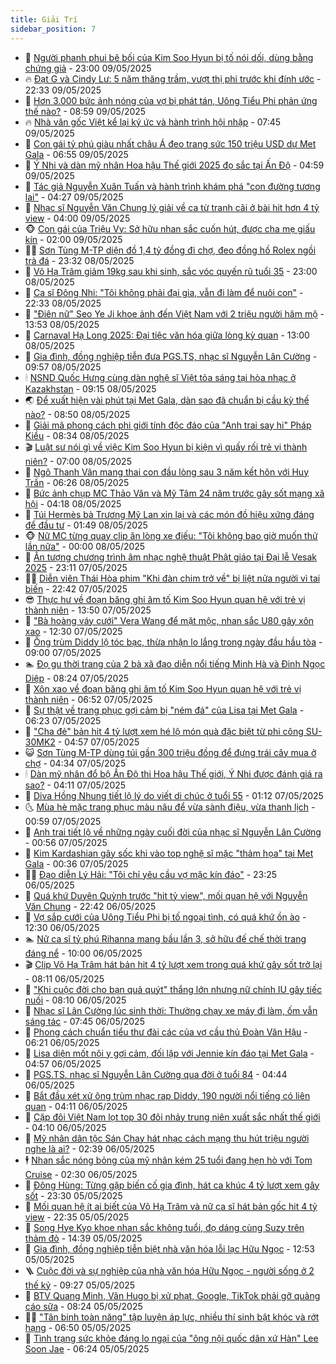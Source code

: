 ```yaml
---
title: Giải Trí
sidebar_position: 7
---
```


<!-- dantri-giai-tri:START -->
- 🤩 [Người phanh phui bê bối của Kim Soo Hyun bị tố nói dối, dùng bằng chứng giả](https://dantri.com.vn/giai-tri/nguoi-phanh-phui-be-boi-cua-kim-soo-hyun-bi-to-noi-doi-dung-bang-chung-gia-20250509192730113.htm) - 23:00 09/05/2025
- 🔥 [Đạt G và Cindy Lư: 5 năm thăng trầm, vượt thị phi trước khi đính ước](https://dantri.com.vn/giai-tri/dat-g-va-cindy-lu-5-nam-thang-tram-vuot-thi-phi-truoc-khi-dinh-uoc-20250508144517753.htm) - 22:33 09/05/2025
- 🚀 [Hơn 3.000 bức ảnh nóng của vợ bị phát tán, Uông Tiểu Phi phản ứng thế nào?](https://dantri.com.vn/giai-tri/hon-3000-buc-anh-nong-cua-vo-bi-phat-tan-uong-tieu-phi-phan-ung-the-nao-20250509103856553.htm) - 08:59 09/05/2025
- 🔥 [Nhà văn gốc Việt kể lại ký ức và hành trình hội nhập](https://dantri.com.vn/giai-tri/nha-van-goc-viet-ke-lai-ky-uc-va-hanh-trinh-hoi-nhap-20250509140429949.htm) - 07:45 09/05/2025
- 🌈 [Con gái tỷ phú giàu nhất châu Á đeo trang sức 150 triệu USD dự Met Gala](https://dantri.com.vn/giai-tri/con-gai-ty-phu-giau-nhat-chau-a-deo-trang-suc-150-trieu-usd-du-met-gala-20250509104511614.htm) - 06:55 09/05/2025
- 📝 [Ý Nhi và dàn mỹ nhân Hoa hậu Thế giới 2025 đọ sắc tại Ấn Độ](https://dantri.com.vn/giai-tri/y-nhi-va-dan-my-nhan-hoa-hau-the-gioi-2025-do-sac-tai-an-do-20250509114606417.htm) - 04:59 09/05/2025
- 💪 [Tác giả Nguyễn Xuân Tuấn và hành trình khám phá &quot;con đường tương lai&quot;](https://dantri.com.vn/giai-tri/tac-gia-nguyen-xuan-tuan-va-hanh-trinh-kham-pha-con-duong-tuong-lai-20250509111256931.htm) - 04:27 09/05/2025
- 🤡 [Nhạc sĩ Nguyễn Văn Chung lý giải về ca từ tranh cãi ở bài hit hơn 4 tỷ view](https://dantri.com.vn/giai-tri/nhac-si-nguyen-van-chung-ly-giai-ve-ca-tu-tranh-cai-o-bai-hit-hon-4-ty-view-20250509000140437.htm) - 04:00 09/05/2025
- 🐵 [Con gái của Triệu Vy: Sở hữu nhan sắc cuốn hút, được cha mẹ giấu kín](https://dantri.com.vn/giai-tri/con-gai-cua-trieu-vy-so-huu-nhan-sac-cuon-hut-duoc-cha-me-giau-kin-20250508122544613.htm) - 02:00 09/05/2025
- 🧑‍🏫 [Sơn Tùng M-TP diện đồ 1,4 tỷ đồng đi chợ, đeo đồng hồ Rolex ngồi trà đá](https://dantri.com.vn/giai-tri/son-tung-m-tp-dien-do-14-ty-dong-di-cho-deo-dong-ho-rolex-ngoi-tra-da-20250508132026431.htm) - 23:32 08/05/2025
- 💂 [Võ Hạ Trâm giảm 19kg sau khi sinh, sắc vóc quyến rũ tuổi 35](https://dantri.com.vn/giai-tri/vo-ha-tram-giam-19kg-sau-khi-sinh-sac-voc-quyen-ru-tuoi-35-20250507212318685.htm) - 23:00 08/05/2025
- 🤠 [Ca sĩ Đông Nhi: &quot;Tôi không phải đại gia, vẫn đi làm để nuôi con&quot;](https://dantri.com.vn/giai-tri/ca-si-dong-nhi-toi-khong-phai-dai-gia-van-di-lam-de-nuoi-con-20250504214700204.htm) - 22:33 08/05/2025
- 🫶 [&quot;Điên nữ&quot; Seo Ye Ji khoe ảnh đến Việt Nam với 2 triệu người hâm mộ](https://dantri.com.vn/giai-tri/dien-nu-seo-ye-ji-khoe-anh-den-viet-nam-voi-2-trieu-nguoi-ham-mo-20250508130144062.htm) - 13:53 08/05/2025
- 🦏 [Carnaval Hạ Long 2025: Đại tiệc văn hóa giữa lòng kỳ quan](https://dantri.com.vn/giai-tri/carnaval-ha-long-2025-dai-tiec-van-hoa-giua-long-ky-quan-20250508184158263.htm) - 13:00 08/05/2025
- 🧰 [Gia đình, đồng nghiệp tiễn đưa PGS.TS, nhạc sĩ Nguyễn Lân Cường](https://dantri.com.vn/giai-tri/gia-dinh-dong-nghiep-tien-dua-pgsts-nhac-si-nguyen-lan-cuong-20250508155754587.htm) - 09:57 08/05/2025
- 🕯 [NSND Quốc Hưng cùng dàn nghệ sĩ Việt tỏa sáng tại hòa nhạc ở Kazakhstan](https://dantri.com.vn/giai-tri/nsnd-quoc-hung-cung-dan-nghe-si-viet-toa-sang-tai-hoa-nhac-o-kazakhstan-20250508160002532.htm) - 09:15 08/05/2025
- 🌏 [Để xuất hiện vài phút tại Met Gala, dàn sao đã chuẩn bị cầu kỳ thế nào?](https://dantri.com.vn/giai-tri/de-xuat-hien-vai-phut-tai-met-gala-dan-sao-da-chuan-bi-cau-ky-the-nao-20250508141751007.htm) - 08:50 08/05/2025
- 🌈 [Giải mã phong cách phi giới tính độc đáo của &quot;Anh trai say hi&quot; Pháp Kiều](https://dantri.com.vn/giai-tri/giai-ma-phong-cach-phi-gioi-tinh-doc-dao-cua-anh-trai-say-hi-phap-kieu-20250508103819445.htm) - 08:34 08/05/2025
- 🎬 [Luật sư nói gì về việc Kim Soo Hyun bị kiện vì quấy rối trẻ vị thành niên?](https://dantri.com.vn/giai-tri/luat-su-noi-gi-ve-viec-kim-soo-hyun-bi-kien-vi-quay-roi-tre-vi-thanh-nien-20250508111757207.htm) - 07:00 08/05/2025
- 👀 [Ngô Thanh Vân mang thai con đầu lòng sau 3 năm kết hôn với Huy Trần](https://dantri.com.vn/giai-tri/ngo-thanh-van-mang-thai-con-dau-long-sau-3-nam-ket-hon-voi-huy-tran-20250508125616097.htm) - 06:26 08/05/2025
- 🧰 [Bức ảnh chụp MC Thảo Vân và Mỹ Tâm 24 năm trước gây sốt mạng xã hội](https://dantri.com.vn/giai-tri/buc-anh-chup-mc-thao-van-va-my-tam-24-nam-truoc-gay-sot-mang-xa-hoi-20250507235846466.htm) - 04:18 08/05/2025
- 🧰 [Túi Hermès bà Trương Mỹ Lan xin lại và các món đồ hiệu xứng đáng để đầu tư](https://dantri.com.vn/giai-tri/tui-hermes-ba-truong-my-lan-xin-lai-va-cac-mon-do-hieu-xung-dang-de-dau-tu-20250428090540842.htm) - 01:49 08/05/2025
- 🐵 [Nữ MC từng quay clip ăn lòng xe điếu: &quot;Tôi không bao giờ muốn thử lần nữa&quot;](https://dantri.com.vn/giai-tri/nu-mc-tung-quay-clip-an-long-xe-dieu-toi-khong-bao-gio-muon-thu-lan-nua-20250507173630922.htm) - 00:00 08/05/2025
- 🐘 [Ấn tượng chương trình âm nhạc nghệ thuật Phật giáo tại Đại lễ Vesak 2025](https://dantri.com.vn/giai-tri/an-tuong-chuong-trinh-am-nhac-nghe-thuat-phat-giao-tai-dai-le-vesak-2025-20250508001427603.htm) - 23:11 07/05/2025
- 🧑‍💻 [Diễn viên Thái Hòa phim &quot;Khi đàn chim trở về&quot; bị liệt nửa người vì tai biến](https://dantri.com.vn/giai-tri/dien-vien-thai-hoa-phim-khi-dan-chim-tro-ve-bi-liet-nua-nguoi-vi-tai-bien-20250507221952513.htm) - 22:42 07/05/2025
- 😎 [Thực hư về đoạn băng ghi âm tố Kim Soo Hyun quan hệ với trẻ vị thành niên](https://dantri.com.vn/giai-tri/thuc-hu-ve-doan-bang-ghi-am-to-kim-soo-hyun-quan-he-voi-tre-vi-thanh-nien-20250507193039359.htm) - 13:50 07/05/2025
- 🧰 [&quot;Bà hoàng váy cưới&quot; Vera Wang để mặt mộc, nhan sắc U80 gây xôn xao](https://dantri.com.vn/giai-tri/ba-hoang-vay-cuoi-vera-wang-de-mat-moc-nhan-sac-u80-gay-xon-xao-20250507120306502.htm) - 12:30 07/05/2025
- 🧰 [Ông trùm Diddy lộ tóc bạc, thừa nhận lo lắng trong ngày đầu hầu tòa](https://dantri.com.vn/giai-tri/ong-trum-diddy-lo-toc-bac-thua-nhan-lo-lang-trong-ngay-dau-hau-toa-20250507101007583.htm) - 09:00 07/05/2025
- 🏊 [Đọ gu thời trang của 2 bà xã đạo diễn nổi tiếng Minh Hà và Đinh Ngọc Diệp](https://dantri.com.vn/giai-tri/do-gu-thoi-trang-cua-2-ba-xa-dao-dien-noi-tieng-minh-ha-va-dinh-ngoc-diep-20250507104921266.htm) - 08:24 07/05/2025
- 🌋 [Xôn xao về đoạn băng ghi âm tố Kim Soo Hyun quan hệ với trẻ vị thành niên](https://dantri.com.vn/giai-tri/xon-xao-ve-doan-bang-ghi-am-to-kim-soo-hyun-quan-he-voi-tre-vi-thanh-nien-20250507132747993.htm) - 06:52 07/05/2025
- 🔭 [Sự thật về trang phục gợi cảm bị &quot;ném đá&quot; của Lisa tại Met Gala](https://dantri.com.vn/giai-tri/su-that-ve-trang-phuc-goi-cam-bi-nem-da-cua-lisa-tai-met-gala-20250507120839455.htm) - 06:23 07/05/2025
- 📝 [&quot;Cha đẻ&quot; bản hit 4 tỷ lượt xem hé lộ món quà đặc biệt từ phi công SU-30MK2](https://dantri.com.vn/giai-tri/cha-de-ban-hit-4-ty-luot-xem-he-lo-mon-qua-dac-biet-tu-phi-cong-su-30mk2-20250507102835241.htm) - 04:57 07/05/2025
- 😺 [Sơn Tùng M-TP dùng túi gần 300 triệu đồng để đựng trái cây mua ở chợ](https://dantri.com.vn/giai-tri/son-tung-m-tp-dung-tui-gan-300-trieu-dong-de-dung-trai-cay-mua-o-cho-20250507094353421.htm) - 04:34 07/05/2025
- 🕯 [Dàn mỹ nhân đổ bộ Ấn Độ thi Hoa hậu Thế giới, Ý Nhi được đánh giá ra sao?](https://dantri.com.vn/giai-tri/dan-my-nhan-do-bo-an-do-thi-hoa-hau-the-gioi-y-nhi-duoc-danh-gia-ra-sao-20250507105053053.htm) - 04:11 07/05/2025
- 🦄 [Diva Hồng Nhung tiết lộ lý do viết di chúc ở tuổi 55](https://dantri.com.vn/giai-tri/diva-hong-nhung-tiet-lo-ly-do-viet-di-chuc-o-tuoi-55-20250507023131281.htm) - 01:12 07/05/2025
- 🌜 [Mùa hè mặc trang phục màu nâu để vừa sành điệu, vừa thanh lịch](https://dantri.com.vn/giai-tri/mua-he-mac-trang-phuc-mau-nau-de-vua-sanh-dieu-vua-thanh-lich-20250423140147121.htm) - 00:59 07/05/2025
- 👹 [Anh trai tiết lộ về những ngày cuối đời của nhạc sĩ Nguyễn Lân Cường](https://dantri.com.vn/giai-tri/anh-trai-tiet-lo-ve-nhung-ngay-cuoi-doi-cua-nhac-si-nguyen-lan-cuong-20250506222036382.htm) - 00:56 07/05/2025
- 🚀 [Kim Kardashian gây sốc khi vào top nghệ sĩ mặc &quot;thảm họa&quot; tại Met Gala](https://dantri.com.vn/giai-tri/kim-kardashian-gay-soc-khi-vao-top-nghe-si-mac-tham-hoa-tai-met-gala-20250506174520527.htm) - 00:36 07/05/2025
- 🧑‍💻 [Đạo diễn Lý Hải: &quot;Tôi chỉ yêu cầu vợ mặc kín đáo&quot;](https://dantri.com.vn/giai-tri/dao-dien-ly-hai-toi-chi-yeu-cau-vo-mac-kin-dao-20250502081433789.htm) - 23:25 06/05/2025
- 🦩 [Quá khứ Duyên Quỳnh trước &quot;hit tỷ view&quot;, mối quan hệ với Nguyễn Văn Chung](https://dantri.com.vn/giai-tri/qua-khu-duyen-quynh-truoc-hit-ty-view-moi-quan-he-voi-nguyen-van-chung-20250506121615773.htm) - 22:42 06/05/2025
- 💫 [Vợ sắp cưới của Uông Tiểu Phi bị tố ngoại tình, có quá khứ ồn ào](https://dantri.com.vn/giai-tri/vo-sap-cuoi-cua-uong-tieu-phi-bi-to-ngoai-tinh-co-qua-khu-on-ao-20250506132012192.htm) - 12:30 06/05/2025
- 🏊 [Nữ ca sĩ tỷ phú Rihanna mang bầu lần 3, sở hữu đế chế thời trang đáng nể](https://dantri.com.vn/giai-tri/nu-ca-si-ty-phu-rihanna-mang-bau-lan-3-so-huu-de-che-thoi-trang-dang-ne-20250506121138245.htm) - 10:00 06/05/2025
- 🎬 [Clip Võ Hạ Trâm hát bản hit 4 tỷ lượt xem trong quá khứ gây sốt trở lại](https://dantri.com.vn/giai-tri/clip-vo-ha-tram-hat-ban-hit-4-ty-luot-xem-trong-qua-khu-gay-sot-tro-lai-20250506130944593.htm) - 08:11 06/05/2025
- 💃 [&quot;Khi cuộc đời cho bạn quả quýt&quot; thắng lớn nhưng nữ chính IU gây tiếc nuối](https://dantri.com.vn/giai-tri/khi-cuoc-doi-cho-ban-qua-quyt-thang-lon-nhung-nu-chinh-iu-gay-tiec-nuoi-20250506103216589.htm) - 08:10 06/05/2025
- 🌊 [Nhạc sĩ Lân Cường lúc sinh thời: Thường chạy xe máy đi làm, ốm vẫn sáng tác](https://dantri.com.vn/giai-tri/nhac-si-lan-cuong-luc-sinh-thoi-thuong-chay-xe-may-di-lam-om-van-sang-tac-20250506131235687.htm) - 07:45 06/05/2025
- 🧰 [Phong cách chuẩn tiểu thư đài các của vợ cầu thủ Đoàn Văn Hậu](https://dantri.com.vn/giai-tri/phong-cach-chuan-tieu-thu-dai-cac-cua-vo-cau-thu-doan-van-hau-20250504221421728.htm) - 06:21 06/05/2025
- 🦣 [Lisa diện mốt nội y gợi cảm, đối lập với Jennie kín đáo tại Met Gala](https://dantri.com.vn/giai-tri/lisa-dien-mot-noi-y-goi-cam-doi-lap-voi-jennie-kin-dao-tai-met-gala-20250506101618330.htm) - 04:57 06/05/2025
- 🥷 [PGS.TS, nhạc sĩ Nguyễn Lân Cường qua đời ở tuổi 84](https://dantri.com.vn/giai-tri/pgsts-nhac-si-nguyen-lan-cuong-qua-doi-o-tuoi-84-20250506113327345.htm) - 04:44 06/05/2025
- 🦏 [Bắt đầu xét xử ông trùm nhạc rap Diddy, 190 người nổi tiếng có liên quan](https://dantri.com.vn/giai-tri/bat-dau-xet-xu-ong-trum-nhac-rap-diddy-190-nguoi-noi-tieng-co-lien-quan-20250506095913143.htm) - 04:11 06/05/2025
- 🫶 [Cặp đôi Việt Nam lọt top 30 đôi nhảy trung niên xuất sắc nhất thế giới](https://dantri.com.vn/giai-tri/cap-doi-viet-nam-lot-top-30-doi-nhay-trung-nien-xuat-sac-nhat-the-gioi-20250506112720259.htm) - 04:10 06/05/2025
- 💼 [Mỹ nhân dân tộc Sán Chay hát nhạc cách mạng thu hút triệu người nghe là ai?](https://dantri.com.vn/giai-tri/my-nhan-dan-toc-san-chay-hat-nhac-cach-mang-thu-hut-trieu-nguoi-nghe-la-ai-20250506071802423.htm) - 02:39 06/05/2025
- 🕴 [Nhan sắc nóng bỏng của mỹ nhân kém 25 tuổi đang hẹn hò với Tom Cruise](https://dantri.com.vn/giai-tri/nhan-sac-nong-bong-cua-my-nhan-kem-25-tuoi-dang-hen-ho-voi-tom-cruise-20250505115135856.htm) - 02:30 06/05/2025
- 🐲 [Đông Hùng: Từng gặp biến cố gia đình, hát ca khúc 4 tỷ lượt xem gây sốt](https://dantri.com.vn/giai-tri/dong-hung-tung-gap-bien-co-gia-dinh-hat-ca-khuc-4-ty-luot-xem-gay-sot-20250506024126599.htm) - 23:30 05/05/2025
- 🐘 [Mối quan hệ ít ai biết của Võ Hạ Trâm và nữ ca sĩ hát bản gốc hit 4 tỷ view](https://dantri.com.vn/giai-tri/moi-quan-he-it-ai-biet-cua-vo-ha-tram-va-nu-ca-si-hat-ban-goc-hit-4-ty-view-20250505160709240.htm) - 22:35 05/05/2025
- 🤭 [Song Hye Kyo khoe nhan sắc không tuổi, đọ dáng cùng Suzy trên thảm đỏ](https://dantri.com.vn/giai-tri/song-hye-kyo-khoe-nhan-sac-khong-tuoi-do-dang-cung-suzy-tren-tham-do-20250505195047042.htm) - 14:39 05/05/2025
- 💯 [Gia đình, đồng nghiệp tiễn biệt nhà văn hóa lỗi lạc Hữu Ngọc](https://dantri.com.vn/giai-tri/gia-dinh-dong-nghiep-tien-biet-nha-van-hoa-loi-lac-huu-ngoc-20250505180010984.htm) - 12:53 05/05/2025
- 🪜 [Cuộc đời và sự nghiệp của nhà văn hóa Hữu Ngọc - người sống ở 2 thế kỷ](https://dantri.com.vn/giai-tri/cuoc-doi-va-su-nghiep-cua-nha-van-hoa-huu-ngoc-nguoi-song-o-2-the-ky-20250505152731876.htm) - 09:27 05/05/2025
- 👹 [BTV Quang Minh, Vân Hugo bị xử phạt, Google, TikTok phải gỡ quảng cáo sữa](https://dantri.com.vn/giai-tri/btv-quang-minh-van-hugo-bi-xu-phat-google-tiktok-phai-go-quang-cao-sua-20250505145353833.htm) - 08:24 05/05/2025
- 🧑‍🏫 [&quot;Tân binh toàn năng&quot; tập luyện áp lực, nhiều thí sinh bật khóc và rớt hạng](https://dantri.com.vn/giai-tri/tan-binh-toan-nang-tap-luyen-ap-luc-nhieu-thi-sinh-bat-khoc-va-rot-hang-20250505122737691.htm) - 06:50 05/05/2025
- 🐘 [Tình trạng sức khỏe đáng lo ngại của &quot;ông nội quốc dân xứ Hàn&quot; Lee Soon Jae](https://dantri.com.vn/giai-tri/tinh-trang-suc-khoe-dang-lo-ngai-cua-ong-noi-quoc-dan-xu-han-lee-soon-jae-20250505104520860.htm) - 06:24 05/05/2025<!-- dantri-giai-tri:END -->
